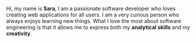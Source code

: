 Hi, my name is **Sara**, I am a passionate software developer who loves creating web applications for all users.
I am a very curious person who always enjoys learning new things.
What I love the most about software engineering is that it allows me to express both my **analytical skills** and my **creativity**.
